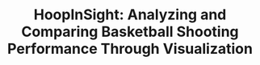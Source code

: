---
authors:
- Yu Fu
- John Stasko
link: https://fuyugt.github.io/assets/papers/HoopInSight.pdf 
tags:
- Sports Visualization
- Comparison Visualization 

title: 'HoopInSight: Analyzing and Comparing Basketball Shooting Performance Through Visualization'
venue: IEEE VIS
year: 2023
---